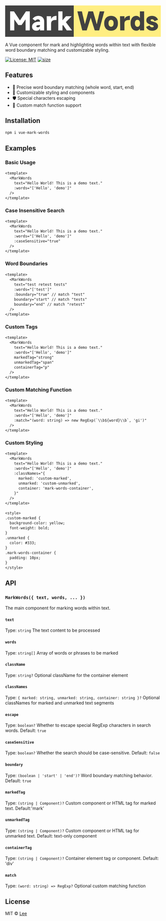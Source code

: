 
![MarkWords](/mark-words.svg)

A Vue component for mark and highlighting words within text with flexible word boundary matching and customizable styling.

[![License: MIT](https://img.shields.io/badge/License-MIT-yellow.svg)](https://raw.githubusercontent.com/hey-lee/vue-mark-words/refs/heads/main/LICENSE) [![size](https://img.shields.io/bundlephobia/min/vue-mark-words)](https://bundlephobia.com/package/vue-mark-words)


## Features

- 🎯 Precise word boundary matching (whole word, start, end)
- 🎨 Customizable styling and components
- 🛡️ Special characters escaping
- 🔧 Custom match function support

## Installation

```bash
npm i vue-mark-words
```

## Examples

### Basic Usage

```vue
<template>
  <MarkWords
    text="Hello World! This is a demo text."
    :words="['Hello', 'demo']"
  />
</template>
```

### Case Insensitive Search

```vue
<template>
  <MarkWords
    text="Hello World! This is a demo text."
    :words="['Hello', 'demo']"
    :caseSensitive="true"
  />
</template>
```

### Word Boundaries

```vue
<template>
  <MarkWords
    text="test retest tests"
    :words="['test']"
    :boundary="true" // match "test"
    boundary="start" // match "tests"
    boundary="end" // match "retest"
  />
</template>
```

### Custom Tags

```vue
<template>
  <MarkWords
    text="Hello World! This is a demo text."
    :words="['Hello', 'demo']"
    markedTag="strong"
    unmarkedTag="span"
    containerTag="p"
  />
</template>
```

### Custom Matching Function

```vue
<template>
  <MarkWords
    text="Hello World! This is a demo text."
    :words="['Hello', 'demo']"
    :match="(word: string) => new RegExp(`\\b${word}\\b`, 'gi')"
  />
</template>
```

### Custom Styling

```vue
<template>
  <MarkWords
    text="Hello World! This is a demo text."
    :words="['Hello', 'demo']"
    :classNames="{
      marked: 'custom-marked',
      unmarked: 'custom-unmarked',
      container: 'mark-words-container',
    }"
  />
</template>

<style>
.custom-marked {
  background-color: yellow;
  font-weight: bold;
}
.unmarked {
  color: #333;
}
.mark-words-container {
  padding: 10px;
}
</style>
```

## API

### `MarkWords({ text, words, ... })`

The main component for marking words within text.

#### `text`

Type: `string`
The text content to be processed

#### `words`

Type: `string[]`
Array of words or phrases to be marked

#### `className`

Type: `string?`
Optional className for the container element

#### `classNames`

Type: `{ marked: string, unmarked: string, container: string }?`
Optional classNames for marked and unmarked text segments

#### `escape`

Type: `boolean?`
Whether to escape special RegExp characters in search words. Default: `true`

#### `caseSensitive`

Type: `boolean?`
Whether the search should be case-sensitive. Default: `false`

#### `boundary`

Type: `(boolean | 'start' | 'end')?`
Word boundary matching behavior. Default: `true`

#### `markedTag`

Type: `(string | Component)?`
Custom component or HTML tag for marked text. Default:'mark'

#### `unmarkedTag`

Type: `(string | Component)?`
Custom component or HTML tag for unmarked text. Default: text-only component

#### `containerTag`

Type: `(string | Component)?`
Container element tag or component. Default: 'div'

#### `match`

Type: `(word: string) => RegExp?`
Optional custom matching function

## License

MIT © [Lee](https://github.com/hey-lee)